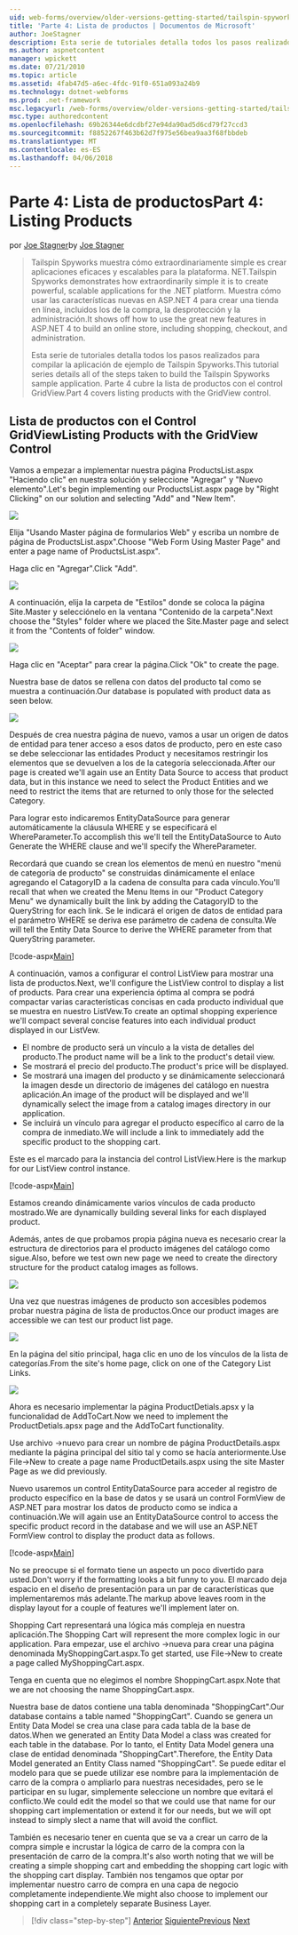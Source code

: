 ```yaml
---
uid: web-forms/overview/older-versions-getting-started/tailspin-spyworks/tailspin-spyworks-part-4
title: 'Parte 4: Lista de productos | Documentos de Microsoft'
author: JoeStagner
description: Esta serie de tutoriales detalla todos los pasos realizados para compilar la aplicación de ejemplo de Tailspin Spyworks. Parte 4 portadas de lista de productos con el contrat GridView....
ms.author: aspnetcontent
manager: wpickett
ms.date: 07/21/2010
ms.topic: article
ms.assetid: 4fab47d5-a6ec-4fdc-91f0-651a093a24b9
ms.technology: dotnet-webforms
ms.prod: .net-framework
msc.legacyurl: /web-forms/overview/older-versions-getting-started/tailspin-spyworks/tailspin-spyworks-part-4
msc.type: authoredcontent
ms.openlocfilehash: 69b26344e6dcdbf27e94da90ad5d6cd79f27ccd3
ms.sourcegitcommit: f8852267f463b62d7f975e56bea9aa3f68fbbdeb
ms.translationtype: MT
ms.contentlocale: es-ES
ms.lasthandoff: 04/06/2018
---
```

<a name="part-4-listing-products"></a><span data-ttu-id="72e1b-104">Parte 4: Lista de productos</span><span class="sxs-lookup"><span data-stu-id="72e1b-104">Part 4: Listing Products</span></span>
====================
<span data-ttu-id="72e1b-105">por [Joe Stagner](https://github.com/JoeStagner)</span><span class="sxs-lookup"><span data-stu-id="72e1b-105">by [Joe Stagner](https://github.com/JoeStagner)</span></span>

> <span data-ttu-id="72e1b-106">Tailspin Spyworks muestra cómo extraordinariamente simple es crear aplicaciones eficaces y escalables para la plataforma. NET.</span><span class="sxs-lookup"><span data-stu-id="72e1b-106">Tailspin Spyworks demonstrates how extraordinarily simple it is to create powerful, scalable applications for the .NET platform.</span></span> <span data-ttu-id="72e1b-107">Muestra cómo usar las características nuevas en ASP.NET 4 para crear una tienda en línea, incluidos los de la compra, la desprotección y la administración.</span><span class="sxs-lookup"><span data-stu-id="72e1b-107">It shows off how to use the great new features in ASP.NET 4 to build an online store, including shopping, checkout, and administration.</span></span>
> 
> <span data-ttu-id="72e1b-108">Esta serie de tutoriales detalla todos los pasos realizados para compilar la aplicación de ejemplo de Tailspin Spyworks.</span><span class="sxs-lookup"><span data-stu-id="72e1b-108">This tutorial series details all of the steps taken to build the Tailspin Spyworks sample application.</span></span> <span data-ttu-id="72e1b-109">Parte 4 cubre la lista de productos con el control GridView.</span><span class="sxs-lookup"><span data-stu-id="72e1b-109">Part 4 covers listing products with the GridView control.</span></span>


## <a id="_Toc260221670"></a>  <span data-ttu-id="72e1b-110">Lista de productos con el Control GridView</span><span class="sxs-lookup"><span data-stu-id="72e1b-110">Listing Products with the GridView Control</span></span>

<span data-ttu-id="72e1b-111">Vamos a empezar a implementar nuestra página ProductsList.aspx "Haciendo clic" en nuestra solución y seleccione "Agregar" y "Nuevo elemento".</span><span class="sxs-lookup"><span data-stu-id="72e1b-111">Let's begin implementing our ProductsList.aspx page by "Right Clicking" on our solution and selecting "Add" and "New Item".</span></span>

![](tailspin-spyworks-part-4/_static/image1.jpg)

<span data-ttu-id="72e1b-112">Elija "Usando Master página de formularios Web" y escriba un nombre de página de ProductsList.aspx".</span><span class="sxs-lookup"><span data-stu-id="72e1b-112">Choose "Web Form Using Master Page" and enter a page name of ProductsList.aspx".</span></span>

<span data-ttu-id="72e1b-113">Haga clic en "Agregar".</span><span class="sxs-lookup"><span data-stu-id="72e1b-113">Click "Add".</span></span>

![](tailspin-spyworks-part-4/_static/image2.jpg)

<span data-ttu-id="72e1b-114">A continuación, elija la carpeta de "Estilos" donde se coloca la página Site.Master y selecciónelo en la ventana "Contenido de la carpeta".</span><span class="sxs-lookup"><span data-stu-id="72e1b-114">Next choose the "Styles" folder where we placed the Site.Master page and select it from the "Contents of folder" window.</span></span>

![](tailspin-spyworks-part-4/_static/image3.jpg)

<span data-ttu-id="72e1b-115">Haga clic en "Aceptar" para crear la página.</span><span class="sxs-lookup"><span data-stu-id="72e1b-115">Click "Ok" to create the page.</span></span>

<span data-ttu-id="72e1b-116">Nuestra base de datos se rellena con datos del producto tal como se muestra a continuación.</span><span class="sxs-lookup"><span data-stu-id="72e1b-116">Our database is populated with product data as seen below.</span></span>

![](tailspin-spyworks-part-4/_static/image4.jpg)

<span data-ttu-id="72e1b-117">Después de crea nuestra página de nuevo, vamos a usar un origen de datos de entidad para tener acceso a esos datos de producto, pero en este caso se debe seleccionar las entidades Product y necesitamos restringir los elementos que se devuelven a los de la categoría seleccionada.</span><span class="sxs-lookup"><span data-stu-id="72e1b-117">After our page is created we'll again use an Entity Data Source to access that product data, but in this instance we need to select the Product Entities and we need to restrict the items that are returned to only those for the selected Category.</span></span>

<span data-ttu-id="72e1b-118">Para lograr esto indicaremos EntityDataSource para generar automáticamente la cláusula WHERE y se especificará el WhereParameter.</span><span class="sxs-lookup"><span data-stu-id="72e1b-118">To accomplish this we'll tell the EntityDataSource to Auto Generate the WHERE clause and we'll specify the WhereParameter.</span></span>

<span data-ttu-id="72e1b-119">Recordará que cuando se crean los elementos de menú en nuestro "menú de categoría de producto" se construidas dinámicamente el enlace agregando el CatagoryID a la cadena de consulta para cada vínculo.</span><span class="sxs-lookup"><span data-stu-id="72e1b-119">You'll recall that when we created the Menu Items in our "Product Category Menu" we dynamically built the link by adding the CatagoryID to the QueryString for each link.</span></span> <span data-ttu-id="72e1b-120">Se le indicará el origen de datos de entidad para el parámetro WHERE se deriva ese parámetro de cadena de consulta.</span><span class="sxs-lookup"><span data-stu-id="72e1b-120">We will tell the Entity Data Source to derive the WHERE parameter from that QueryString parameter.</span></span>

[!code-aspx[Main](tailspin-spyworks-part-4/samples/sample1.aspx)]

<span data-ttu-id="72e1b-121">A continuación, vamos a configurar el control ListView para mostrar una lista de productos.</span><span class="sxs-lookup"><span data-stu-id="72e1b-121">Next, we'll configure the ListView control to display a list of products.</span></span> <span data-ttu-id="72e1b-122">Para crear una experiencia óptima al compra se podrá compactar varias características concisas en cada producto individual que se muestra en nuestro ListVew.</span><span class="sxs-lookup"><span data-stu-id="72e1b-122">To create an optimal shopping experience we'll compact several concise features into each individual product displayed in our ListVew.</span></span>

- <span data-ttu-id="72e1b-123">El nombre de producto será un vínculo a la vista de detalles del producto.</span><span class="sxs-lookup"><span data-stu-id="72e1b-123">The product name will be a link to the product's detail view.</span></span>
- <span data-ttu-id="72e1b-124">Se mostrará el precio del producto.</span><span class="sxs-lookup"><span data-stu-id="72e1b-124">The product's price will be displayed.</span></span>
- <span data-ttu-id="72e1b-125">Se mostrará una imagen del producto y se dinámicamente seleccionará la imagen desde un directorio de imágenes del catálogo en nuestra aplicación.</span><span class="sxs-lookup"><span data-stu-id="72e1b-125">An image of the product will be displayed and we'll dynamically select the image from a catalog images directory in our application.</span></span>
- <span data-ttu-id="72e1b-126">Se incluirá un vínculo para agregar el producto específico al carro de la compra de inmediato.</span><span class="sxs-lookup"><span data-stu-id="72e1b-126">We will include a link to immediately add the specific product to the shopping cart.</span></span>

<span data-ttu-id="72e1b-127">Este es el marcado para la instancia del control ListView.</span><span class="sxs-lookup"><span data-stu-id="72e1b-127">Here is the markup for our ListView control instance.</span></span>

[!code-aspx[Main](tailspin-spyworks-part-4/samples/sample2.aspx)]

<span data-ttu-id="72e1b-128">Estamos creando dinámicamente varios vínculos de cada producto mostrado.</span><span class="sxs-lookup"><span data-stu-id="72e1b-128">We are dynamically building several links for each displayed product.</span></span>

<span data-ttu-id="72e1b-129">Además, antes de que probamos propia página nueva es necesario crear la estructura de directorios para el producto imágenes del catálogo como sigue.</span><span class="sxs-lookup"><span data-stu-id="72e1b-129">Also, before we test own new page we need to create the directory structure for the product catalog images as follows.</span></span>

![](tailspin-spyworks-part-4/_static/image1.png)

<span data-ttu-id="72e1b-130">Una vez que nuestras imágenes de producto son accesibles podemos probar nuestra página de lista de productos.</span><span class="sxs-lookup"><span data-stu-id="72e1b-130">Once our product images are accessible we can test our product list page.</span></span>

![](tailspin-spyworks-part-4/_static/image5.jpg)

<span data-ttu-id="72e1b-131">En la página del sitio principal, haga clic en uno de los vínculos de la lista de categorías.</span><span class="sxs-lookup"><span data-stu-id="72e1b-131">From the site's home page, click on one of the Category List Links.</span></span>

![](tailspin-spyworks-part-4/_static/image6.jpg)

<span data-ttu-id="72e1b-132">Ahora es necesario implementar la página ProductDetials.apsx y la funcionalidad de AddToCart.</span><span class="sxs-lookup"><span data-stu-id="72e1b-132">Now we need to implement the ProductDetials.apsx page and the AddToCart functionality.</span></span>

<span data-ttu-id="72e1b-133">Use archivo -&gt;nuevo para crear un nombre de página ProductDetails.aspx mediante la página principal del sitio tal y como se hacía anteriormente.</span><span class="sxs-lookup"><span data-stu-id="72e1b-133">Use File-&gt;New to create a page name ProductDetails.aspx using the site Master Page as we did previously.</span></span>

<span data-ttu-id="72e1b-134">Nuevo usaremos un control EntityDataSource para acceder al registro de producto específico en la base de datos y se usará un control FormView de ASP.NET para mostrar los datos de producto como se indica a continuación.</span><span class="sxs-lookup"><span data-stu-id="72e1b-134">We will again use an EntityDataSource control to access the specific product record in the database and we will use an ASP.NET FormView control to display the product data as follows.</span></span>

[!code-aspx[Main](tailspin-spyworks-part-4/samples/sample3.aspx)]

<span data-ttu-id="72e1b-135">No se preocupe si el formato tiene un aspecto un poco divertido para usted.</span><span class="sxs-lookup"><span data-stu-id="72e1b-135">Don't worry if the formatting looks a bit funny to you.</span></span> <span data-ttu-id="72e1b-136">El marcado deja espacio en el diseño de presentación para un par de características que implementaremos más adelante.</span><span class="sxs-lookup"><span data-stu-id="72e1b-136">The markup above leaves room in the display layout for a couple of features we'll implement later on.</span></span>

<span data-ttu-id="72e1b-137">Shopping Cart representará una lógica más compleja en nuestra aplicación.</span><span class="sxs-lookup"><span data-stu-id="72e1b-137">The Shopping Cart will represent the more complex logic in our application.</span></span> <span data-ttu-id="72e1b-138">Para empezar, use el archivo -&gt;nueva para crear una página denominada MyShoppingCart.aspx.</span><span class="sxs-lookup"><span data-stu-id="72e1b-138">To get started, use File-&gt;New to create a page called MyShoppingCart.aspx.</span></span>

<span data-ttu-id="72e1b-139">Tenga en cuenta que no elegimos el nombre ShoppingCart.aspx.</span><span class="sxs-lookup"><span data-stu-id="72e1b-139">Note that we are not choosing the name ShoppingCart.aspx.</span></span>

<span data-ttu-id="72e1b-140">Nuestra base de datos contiene una tabla denominada "ShoppingCart".</span><span class="sxs-lookup"><span data-stu-id="72e1b-140">Our database contains a table named "ShoppingCart".</span></span> <span data-ttu-id="72e1b-141">Cuando se genera un Entity Data Model se crea una clase para cada tabla de la base de datos.</span><span class="sxs-lookup"><span data-stu-id="72e1b-141">When we generated an Entity Data Model a class was created for each table in the database.</span></span> <span data-ttu-id="72e1b-142">Por lo tanto, el Entity Data Model genera una clase de entidad denominada "ShoppingCart".</span><span class="sxs-lookup"><span data-stu-id="72e1b-142">Therefore, the Entity Data Model generated an Entity Class named "ShoppingCart".</span></span> <span data-ttu-id="72e1b-143">Se puede editar el modelo para que se puede utilizar ese nombre para la implementación de carro de la compra o ampliarlo para nuestras necesidades, pero se le participar en su lugar, simplemente seleccione un nombre que evitará el conflicto.</span><span class="sxs-lookup"><span data-stu-id="72e1b-143">We could edit the model so that we could use that name for our shopping cart implementation or extend it for our needs, but we will opt instead to simply slect a name that will avoid the conflict.</span></span>

<span data-ttu-id="72e1b-144">También es necesario tener en cuenta que se va a crear un carro de la compra simple e incrustar la lógica de carro de la compra con la presentación de carro de la compra.</span><span class="sxs-lookup"><span data-stu-id="72e1b-144">It's also worth noting that we will be creating a simple shopping cart and embedding the shopping cart logic with the shopping cart display.</span></span> <span data-ttu-id="72e1b-145">También nos tengamos que optar por implementar nuestro carro de compra en una capa de negocio completamente independiente.</span><span class="sxs-lookup"><span data-stu-id="72e1b-145">We might also choose to implement our shopping cart in a completely separate Business Layer.</span></span>

> [!div class="step-by-step"]
> <span data-ttu-id="72e1b-146">[Anterior](tailspin-spyworks-part-3.md)
> [Siguiente](tailspin-spyworks-part-5.md)</span><span class="sxs-lookup"><span data-stu-id="72e1b-146">[Previous](tailspin-spyworks-part-3.md)
[Next](tailspin-spyworks-part-5.md)</span></span>
